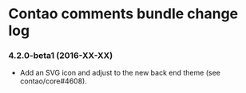# Contao comments bundle change log

### 4.2.0-beta1 (2016-XX-XX)

 * Add an SVG icon and adjust to the new back end theme (see contao/core#4608).
